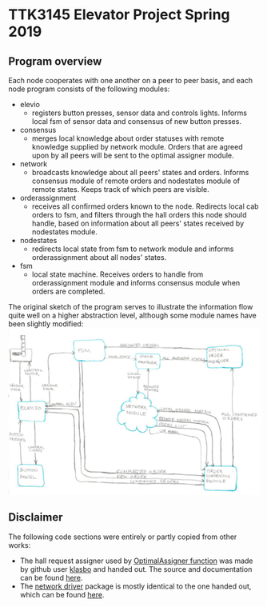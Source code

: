# TTK3145 Elevator Project Spring 2019

## Program overview
Each node cooperates with one another on a peer to peer basis, and each node program consists of the following modules:
- elevio
    - registers button presses, sensor data and controls lights. Informs local fsm of sensor data and consensus of new button presses.
- consensus
    - merges local knowledge about order statuses with remote knowledge supplied by network module. Orders that are agreed upon by all peers will be sent to the optimal assigner module.
- network
    - broadcasts knowledge about all peers' states and orders. Informs consensus module of remote orders and nodestates module of remote states. Keeps track of which peers are visible.
- orderassignment
    - receives all confirmed orders known to the node. Redirects local cab orders to fsm, and filters through the hall orders this node should handle, based on information about all peers' states received by nodestates module.
- nodestates
    - redirects local state from fsm to network module and informs orderassignment about all nodes' states.
- fsm
    - local state machine. Receives orders to handle from orderassignment module and informs consensus module when orders are completed.

The original sketch of the program serves to illustrate the information flow quite well on a higher abstraction level, although some module names have been slightly modified:
![Module communication flow](./images/stmch.JPG)

## Disclaimer
The following code sections were entirely or partly copied from other works:
- The hall request assigner used by [OptimalAssigner function](./orderassignment/orderassignment.go) was made by github user [klasbo](https://github.com/klasbo) and handed out. The source and documentation can be found [here](https://github.com/TTK4145/Project-resources/tree/master/cost_fns/hall_request_assigner/README.md).
- The [network driver](./network/driver) package is mostly identical to the one handed out, which can be found [here](https://github.com/TTK4145/Network-go/README.md).
